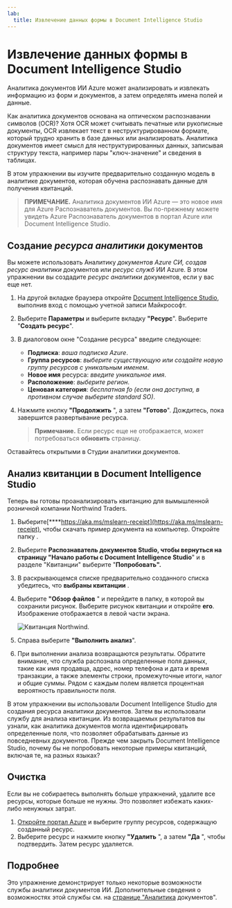 ```yaml
---
lab:
  title: Извлечение данных формы в Document Intelligence Studio
---
```


# Извлечение данных формы в Document Intelligence Studio

Аналитика документов ИИ Azure может анализировать и извлекать информацию из форм и документов, а затем определять имена полей и данные. 

Как аналитика документов основана на оптическом распознавании символов (OCR)? Хотя OCR может считывать печатные или рукописные документы, OCR извлекает текст в неструктурированном формате, который трудно хранить в базе данных или анализировать. Аналитика документов имеет смысл для неструктурированных данных, записывая структуру текста, например пары "ключ-значение" и сведения в таблицах. 

В этом упражнении вы изучите предварительно созданную модель в аналитике документов, которая обучена распознавать данные для получения квитанций. 

> **ПРИМЕЧАНИЕ.** Аналитика документов ИИ Azure — это новое имя для Azure Распознаватель документов. Вы по-прежнему можете увидеть Azure Распознаватель документов в портал Azure или Document Intelligence Studio.

## Создание *ресурса аналитики* документов

Вы можете использовать Аналитику *документов Azure СИ, создав ресурс аналитики* документов или *ресурс служб* ИИ Azure. В этом упражнении вы создадите *ресурс аналитики* документов, если у вас еще нет.

1. На другой вкладке браузера откройте [Document Intelligence Studio](https://formrecognizer.appliedai.azure.com/studio), выполнив вход с помощью учетной записи Майкрософт.
1. Выберите **Параметры** и выберите вкладку **"Ресурс**". Выберите "**Создать ресурс**".
1. В диалоговом окне "Создание ресурса" введите следующее:
    - **Подписка**: *ваша подписка Azure*.
    - **Группа ресурсов**: *выберите существующую или создайте новую группу ресурсов с уникальным именем*.
    - **Новое имя** ресурса: *введите уникальное имя*.
    - **Расположение**: *выберите регион*.
    - **Ценовая категория**: *бесплатная fo (если она доступна, в противном случае выберите standard SO)*.
1. Нажмите кнопку **"Продолжить** ", а затем **"Готово**". Дождитесь, пока завершится развертывание ресурса.

    >**Примечание.** Если ресурс еще не отображается, может потребоваться **обновить** страницу.

Оставайтесь открытыми в Студии аналитики документов.

## Анализ квитанции в Document Intelligence Studio

Теперь вы готовы проанализировать квитанцию для вымышленной розничной компании Northwind Traders.

1. Выберите[****https://aka.ms/mslearn-receipt](https://aka.ms/mslearn-receipt), чтобы скачать пример документа на компьютер. Откройте папку . 
1. Выберите **Распознаватель документов Studio, чтобы вернуться на **страницу "Начало работы с Document Intelligence Studio****" и в разделе "Квитанции" выберите "**Попробовать".**
1. В раскрывающемся списке предварительно созданного списка убедитесь, что **выбраны квитанции** .
1. Выберите **"Обзор файлов** " и перейдите в папку, в которой вы сохранили рисунок. Выберите рисунок квитанции и откройте **его**. Изображение отображается в левой части экрана.

    ![Квитанция Northwind.](media/document-intelligence/northwind-receipt.jpg)

1. Справа выберите **"Выполнить анализ**".
1. При выполнении анализа возвращаются результаты. Обратите внимание, что служба распознала определенные поля данных, такие как имя продавца, адрес, номер телефона и дата и время транзакции, а также элементы строки, промежуточные итоги, налог и общие суммы. Рядом с каждым полем является процентная вероятность правильности поля.

В этом упражнении вы использовали Document Intelligence Studio для создания ресурса аналитики документов. Затем вы использовали службу для анализа квитанции. Из возвращаемых результатов вы узнали, как аналитика документов могла идентифицировать определенные поля, что позволяет обрабатывать данные из повседневных документов. Прежде чем закрыть Document Intelligence Studio, почему бы не попробовать некоторые примеры квитанций, включая те, на разных языках?

## Очистка

Если вы не собираетесь выполнять больше упражнений, удалите все ресурсы, которые больше не нужны. Это позволяет избежать каких-либо ненужных затрат.

1. [Откройте портал Azure]( https://portal.azure.com) и выберите группу ресурсов, содержащую созданный ресурс.
1. Выберите ресурс и нажмите кнопку **"Удалить** ", а затем **"Да** ", чтобы подтвердить. Затем ресурс удаляется.

## Подробнее

Это упражнение демонстрирует только некоторые возможности службы аналитики документов ИИ. Дополнительные сведения о возможностях этой службы см. на [странице "Аналитика](https://learn.microsoft.com/azure/ai-services/document-intelligence/overview?view=doc-intel-3.1.0) документов".
